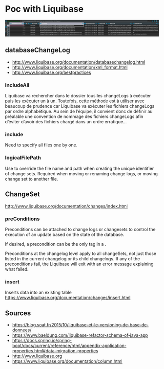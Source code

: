 # Poc with Liquibase

 ![Insert](image/Insert.png)
 
## databaseChangeLog
- http://www.liquibase.org/documentation/databasechangelog.html
- http://www.liquibase.org/documentation/xml_format.html
- http://www.liquibase.org/bestpractices

### includeAll

Liquibase va rechercher dans le dossier tous les changeLogs à exécuter puis les exécuter un à un. 
Toutefois, cette méthode est à utiliser avec beaucoup de prudence car Liquibase va exécuter les fichiers changeLogs par ordre alphabétique. 
Au sein de l’équipe, il convient donc de définir au préalable une convention de nommage des fichiers changeLogs afin d’éviter d’avoir des fichiers chargé dans un ordre erratique…

### include
Need to specify all files one by one.

### logicalFilePath
Use to override the file name and path when creating the unique identifier of change sets. 
Required when moving or renaming change logs, or moving change set to another file.

## ChangeSet
http://www.liquibase.org/documentation/changes/index.html

### preConditions
Preconditions can be attached to change logs or changesets to control the execution of an update based on the state of the database.

If desired, a precondition can be the only tag in a <changeSet>.

Preconditions at the changelog level apply to all changeSets, not just those listed in the current changelog or its child changelogs.
If any of the preconditions fail, the Liquibase will exit with an error message explaining what failed. 

### insert
Inserts data into an existing table
https://www.liquibase.org/documentation/changes/insert.html

## Sources
- https://blog.soat.fr/2015/10/liquibase-et-le-versioning-de-base-de-donnees/
- https://www.baeldung.com/liquibase-refactor-schema-of-java-app
- https://docs.spring.io/spring-boot/docs/current/reference/html/appendix-application-properties.html#data-migration-properties
- http://www.liquibase.org
- https://www.liquibase.org/documentation/column.html
